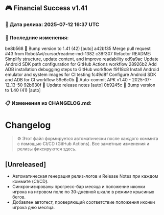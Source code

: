## 🎮 Financial Success v1.41

### 📅 Дата релиза: 2025-07-12 16:37 UTC

### 🔄 Последние изменения:
be8b568 🔖 Bump version to 1.41 (42) [auto]
a42bf35 Merge pull request #43 from RobotAvi/cursor/readme-md-1382
c38f307 Refactor README: Simplify structure, update content, and improve readability
ed9a9ac Update Android SDK path configuration for GitHub Actions workflow
28926b2 Add ADB installation debugging steps to GitHub workflow
f9118c8 Install Android emulator and system images for CI testing
fc49d8f Configure Android SDK and ADB for CI workflow
59e6c0b 📱 Auto-commit APK v1.40 - 2025-07-12_13-50
92b630f 📝 Update release notes [auto]
0b9245c 🔖 Bump version to 1.40 (41) [auto]

### 📋 Изменения из CHANGELOG.md:
# Changelog

> ⚙️ Этот файл формируется автоматически после каждого коммита с помощью CI/CD (GitHub Actions). Все заметные изменения и релизы фиксируются здесь.

## [Unreleased]
- Автоматическая генерация релиз-логов и Release Notes при каждом коммите (CI/CD). 
- Синхронизированы прогресс-бар месяца и положение иконки игрока на игровом поле по 30-дневной шкале в режиме крысиных бегов.
- Добавлен автотест, проверяющий соответствие положения иконки игрока дню месяца. 